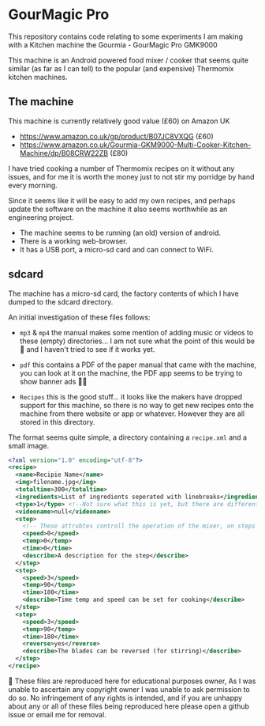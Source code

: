 # GourMagic Pro

This repository contains code relating to some experiments I am making with
a Kitchen machine the Gourmia - GourMagic Pro GMK9000

This machine is an Android powered food mixer / cooker that seems quite similar
(as far as I can tell) to the popular (and expensive) Thermomix kitchen machines.

## The machine

This machine is currently relatively good value (£60) on Amazon UK

* https://www.amazon.co.uk/gp/product/B07JC8VXQG  (£60)
* https://www.amazon.co.uk/Gourmia-GKM9000-Multi-Cooker-Kitchen-Machine/dp/B08CRW22ZB (£80)

I have tried cooking a number of Thermomix recipes on it without any issues,
and for me it is worth the money just to not stir my porridge by hand every morning.

Since it seems like it will be easy to add my own recipes, and perhaps update
the software on the machine it also seems worthwhile as an engineering project.

* The machine seems to be running (an old) version of android.
* There is a working web-browser.
* It has a USB port, a micro-sd card and can connect to WiFi.

## sdcard

The machine has a micro-sd card, the factory contents of which I have dumped to
the sdcard directory.

An initial investigation of these files follows:

* `mp3` & `mp4` the manual makes some mention of adding music or videos to these
(empty) directories... I am not sure what the point of this would be 🤷 and I
haven't tried to see if it works yet.

* `pdf` this contains a PDF of the paper manual that came with the machine,
you can look at it on the machine, the PDF app seems to be trying to show
banner ads 💩😢

* `Recipes` this is the good stuff... it looks like the makers have dropped
support for this machine, so there is no way to get new recipes onto the machine
from there website or app or whatever. However they are all stored in this directory.

The format seems quite simple, a directory containing a `recipe.xml` and a
small image.

```xml
<?xml version="1.0" encoding="utf-8"?>
<recipe>
  <name>Recipie Name</name>
  <img>filename.jpg</img>
  <totaltime>300</totaltime>
  <ingredients>List of ingredients seperated with linebreaks</ingredients>
  <type>1</type> <!--Not sure what this is yet, but there are different values for different recipies-->
  <videoname>null</videoname>
  <step>
    <!-- These attrubtes controll the operation of the mixer, on steps for manual actions they are all set to 0-->
    <speed>0</speed>
    <temp>0</temp>
    <time>0</time>
    <describe>A description for the step</describe>
  </step>
  <step>
    <speed>3</speed>
    <temp>90</temp>
    <time>180</time>
    <describe>Time temp and speed can be set for cooking</describe>
  </step>
  <step>
    <speed>3</speed>
    <temp>90</temp>
    <time>180</time>
    <reverse>yes</reverse>
    <describe>The blades can be reversed (for stirring)</describe>
  </step>
</recipe>
```

📝 These files are reproduced here for educational purposes owner, As I was 
unable to ascertain any copyright owner I was unable to ask permission to do so.
No infringement of any rights is intended, and if you are unhappy about any or
all of these files being reproduced here please open a github issue or email me
for removal.
